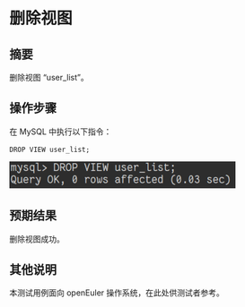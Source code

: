 # 删除视图

## 摘要

删除视图 “user_list”。

## 操作步骤

在 MySQL 中执行以下指令：

```
DROP VIEW user_list;
```

![删除视图-1](./img/删除视图-1.png)

## 预期结果

删除视图成功。

## 其他说明

本测试用例面向 openEuler 操作系统，在此处供测试者参考。
